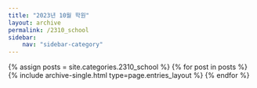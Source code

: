 ```yaml
---
title: "2023년 10월 학원"
layout: archive
permalink: /2310_school
sidebar:
    nav: "sidebar-category"
---
```



{% assign posts = site.categories.2310_school %}
{% for post in posts %} {% include archive-single.html type=page.entries_layout %} {% endfor %}